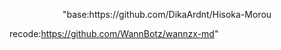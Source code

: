 <p align="center">
"base:https://github.com/DikaArdnt/Hisoka-Morou

recode:https://github.com/WannBotz/wannzx-md"

</p>